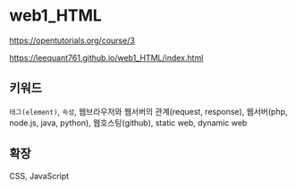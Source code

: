 # web1_HTML

https://opentutorials.org/course/3

https://leequant761.github.io/web1_HTML/index.html

## 키워드

`태그(element)`, `속성`, 웹브라우저와 웹서버의 관계(request, response), 웹서버(php, node.js, java, python), 웹호스팅(github), static web, dynamic web

## 확장

CSS, JavaScript
